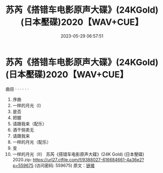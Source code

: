 ﻿---
title: 苏芮《搭错车电影原声大碟》(24KGold)(日本壓碟)2020【WAV+CUE】
date: 2023-05-29 06:57:51
categories: WAV车载音乐、镜像
tags: 华语中文
---
# 苏芮《搭错车电影原声大碟》(24KGold)(日本壓碟)2020【WAV+CUE】

曲目
· · · · · ·
1. 序曲
2. 一样的月光（I）
3. 是否
4. 把握
5. 请跟我来（配乐）
6. 酒干倘卖无
7. 请跟我来
8. 一样的月光（配乐）
9. 变
10. 一样的月光（II）
苏芮《搭错车电影原声大碟》(24K Gold) (日本壓碟) 2020.zip: https://url27.ctfile.com/f/9388027-616684661-4a36e2?p=559675
(访问密码: 559675)
原文：[链接](https://blog.sina.com.cn/s/blog_1647c7e7601031233.html)